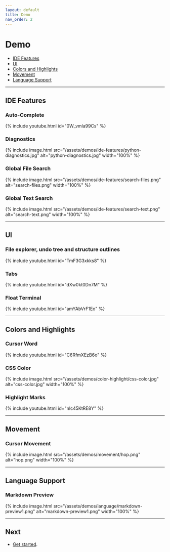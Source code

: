 ```yaml
---
layout: default
title: Demo
nav_order: 2
---
```


# Demo

- [IDE Features](#ide-features)
- [UI](#ui)
- [Colors and Highlights](#colors-and-highlights)
- [Movement](#movement)
- [Language Support](#language-support)

---

## IDE Features

### Auto-Complete

{% include youtube.html id="0W_vmla99Cs" %}

### Diagnostics

{% include image.html src="/assets/demos/ide-features/python-diagnostics.jpg" alt="python-diagnostics.jpg" width="100%" %}

### Global File Search

{% include image.html src="/assets/demos/ide-features/search-files.png" alt="search-files.png" width="100%" %}

### Global Text Search

{% include image.html src="/assets/demos/ide-features/search-text.png" alt="search-text.png" width="100%" %}

---

## UI

### File explorer, undo tree and structure outlines

{% include youtube.html id="TmF3G3xkks8" %}

### Tabs

{% include youtube.html id="dXw0kt0Dn7M" %}

### Float Terminal

{% include youtube.html id="amYAbVrF1Eo" %}

---

## Colors and Highlights

### Cursor Word

{% include youtube.html id="C6RfmXEzB6o" %}

### CSS Color

{% include image.html src="/assets/demos/color-highlight/css-color.jpg" alt="css-color.jpg" width="100%" %}

### Highlight Marks

{% include youtube.html id="nIc45KtRE8Y" %}

---

## Movement

### Cursor Movement

{% include image.html src="/assets/demos/movement/hop.png" alt="hop.png" width="100%" %}

---

## Language Support

### Markdown Preview

{% include image.html src="/assets/demos/language/markdown-preview1.png" alt="markdown-preview1.png" width="100%" %}

---

## Next

- [Get started](/lin.nvim.dev/docs/installation).
